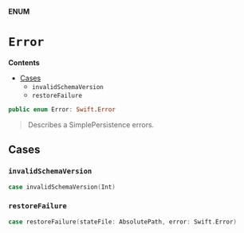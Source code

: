 **ENUM**

# `Error`

**Contents**

- [Cases](#cases)
  - `invalidSchemaVersion`
  - `restoreFailure`

```swift
public enum Error: Swift.Error
```

> Describes a SimplePersistence errors.

## Cases
### `invalidSchemaVersion`

```swift
case invalidSchemaVersion(Int)
```

### `restoreFailure`

```swift
case restoreFailure(stateFile: AbsolutePath, error: Swift.Error)
```
